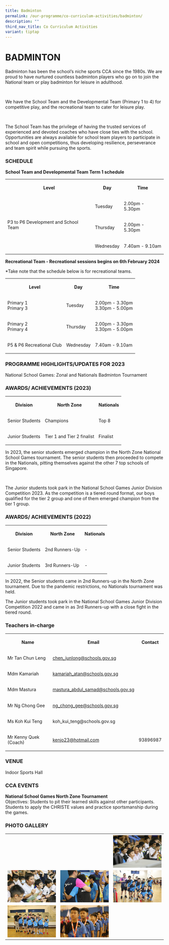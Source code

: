 ```yaml
---
title: Badminton
permalink: /our-programme/co-curriculum-activities/badminton/
description: ""
third_nav_title: Co Curriculum Activities
variant: tiptap
---
```

<h1><strong>BADMINTON</strong></h1><p>Badminton has been the school’s niche sports CCA since the 1980s. We are proud to have nurtured countless badminton players who go on to join the National team or play badminton for leisure in adulthood.</p><p>&nbsp;</p><p>We have the School Team and the Developmental Team (Primary 1 to 4) for competitive play, and the recreational team to cater for leisure play.</p><p>&nbsp;</p><p>The School Team has the privilege of having the trusted services of experienced and devoted coaches who have close ties with the school. Opportunities are always available for school team players to participate in school and open competitions, thus developing resilience, perseverance and team spirit while pursuing the sports.</p><h3>SCHEDULE</h3><p><strong>School Team and Developmental Team Term 1 schedule</strong></p><table><tbody><tr><th rowspan="1" colspan="1"><p>Level</p></th><th rowspan="1" colspan="1"><p>Day</p></th><th rowspan="1" colspan="1"><p>Time</p></th></tr><tr><td rowspan="3" colspan="1"><p>P3 to P6 Development and School Team</p></td><td rowspan="1" colspan="1"><p>Tuesday</p></td><td rowspan="1" colspan="1"><p>2.00pm - 5.30pm</p></td></tr><tr><td rowspan="1" colspan="1"><p>Thursday</p></td><td rowspan="1" colspan="1"><p>2.00pm - 5.30pm</p></td></tr><tr><td rowspan="1" colspan="1"><p>Wednesday</p></td><td rowspan="1" colspan="1"><p>7.40am - 9.10am</p></td></tr></tbody></table><p><strong>Recreational Team - Recreational sessions begins on 6th February 2024</strong></p><p>*Take note that the schedule below is for recreational teams.</p><table><tbody><tr><th rowspan="1" colspan="1"><p><strong>Level</strong></p></th><th rowspan="1" colspan="1"><p><strong>Day</strong></p></th><th rowspan="1" colspan="1"><p><strong>Time</strong></p></th></tr><tr><td rowspan="1" colspan="1"><p>Primary 1<br>Primary 3</p></td><td rowspan="1" colspan="1"><p>Tuesday</p></td><td rowspan="1" colspan="1"><p>2.00pm - 3.30pm<br>3.30pm - 5.00pm</p></td></tr><tr><td rowspan="1" colspan="1"><p>Primary 2<br>Primary 4</p></td><td rowspan="1" colspan="1"><p>Thursday</p></td><td rowspan="1" colspan="1"><p>2.00pm - 3.30pm<br>3.30pm - 5.00pm</p></td></tr><tr><td rowspan="1" colspan="1"><p>P5 &amp; P6 Recreational Club</p></td><td rowspan="1" colspan="1"><p>Wednesday</p></td><td rowspan="1" colspan="1"><p>7.40am - 9.10am</p></td></tr></tbody></table><h3>PROGRAMME HIGHLIGHTS/UPDATES FOR 2023</h3><p>National School Games: Zonal and Nationals Badminton Tournament</p><h3>AWARDS/ ACHIEVEMENTS (2023)</h3><table><tbody><tr><th rowspan="1" colspan="1"><p>Division</p></th><th rowspan="1" colspan="1"><p>North Zone</p></th><th rowspan="1" colspan="1"><p>Nationals</p></th></tr><tr><td rowspan="1" colspan="1"><p>Senior Students</p></td><td rowspan="1" colspan="1"><p>Champions</p></td><td rowspan="1" colspan="1"><p>Top 8</p></td></tr><tr><td rowspan="1" colspan="1"><p>Junior Students</p></td><td rowspan="1" colspan="1"><p>Tier 1 and Tier 2 finalist</p></td><td rowspan="1" colspan="1"><p>Finalist</p></td></tr></tbody></table><p>In 2023, the senior students emerged champion in the North Zone National School Games tournament. The senior students then proceeded to compete in the Nationals, pitting themselves against the other 7 top schools of Singapore.&nbsp;</p><p>&nbsp;</p><p>The Junior students took park in the National School Games Junior Division Competition 2023. As the competition is a tiered round format, our boys qualified for the tier 2 group and one of them emerged champion from the tier 1 group.</p><h3>AWARDS/ ACHIEVEMENTS (2022)</h3><table><tbody><tr><th rowspan="1" colspan="1"><p>Division</p></th><th rowspan="1" colspan="1"><p>North Zone</p></th><th rowspan="1" colspan="1"><p>Nationals</p></th></tr><tr><td rowspan="1" colspan="1"><p>Senior Students</p></td><td rowspan="1" colspan="1"><p>2nd Runners-Up</p></td><td rowspan="1" colspan="1"><p>-</p></td></tr><tr><td rowspan="1" colspan="1"><p>Junior Students</p></td><td rowspan="1" colspan="1"><p>3rd Runners-Up</p></td><td rowspan="1" colspan="1"><p>-</p></td></tr></tbody></table><p>In 2022, the Senior students came in 2nd Runners-up in the North Zone tournament. Due to the pandemic restrictions, no Nationals tournament was held.</p><p>The Junior students took park in the National School Games Junior Division Competition 2022 and came in as 3rd Runners-up with a close fight in the tiered round.</p><p></p><h3>Teachers in-charge</h3><table><tbody><tr><th rowspan="1" colspan="1"><p>Name</p></th><th rowspan="1" colspan="1"><p>Email</p></th><th rowspan="1" colspan="1"><p>Contact</p></th></tr><tr><td rowspan="1" colspan="1"><p>Mr Tan Chun Leng</p></td><td rowspan="1" colspan="1"><p><a href="mailto:chen_junlong@schools.gov.sg" rel="noopener noreferrer nofollow" target="_blank">chen_junlong@schools.gov.sg</a></p></td><td rowspan="1" colspan="1"><p></p></td></tr><tr><td rowspan="1" colspan="1"><p>Mdm Kamariah</p></td><td rowspan="1" colspan="1"><p><a href="mailto:kamariah_atan@schools.gov.sg" rel="noopener noreferrer nofollow" target="_blank">kamariah_atan@schools.gov.sg</a></p></td><td rowspan="1" colspan="1"><p></p></td></tr><tr><td rowspan="1" colspan="1"><p>Mdm Mastura</p></td><td rowspan="1" colspan="1"><p><a href="mailto:mastura_abdul_samad@schools.gov.sg" rel="noopener noreferrer nofollow" target="_blank">mastura_abdul_samad@schools.gov.sg</a></p></td><td rowspan="1" colspan="1"><p></p></td></tr><tr><td rowspan="1" colspan="1"><p>Mr Ng Chong Gee</p></td><td rowspan="1" colspan="1"><p><a href="mailto:ng_chong_gee@schools.gov.sg" rel="noopener noreferrer nofollow" target="_blank">ng_chong_gee@schools.gov.sg</a></p></td><td rowspan="1" colspan="1"><p></p></td></tr><tr><td rowspan="1" colspan="1"><p>Ms Koh Kui Teng</p></td><td rowspan="1" colspan="1"><p><a rel="noopener noreferrer nofollow" target="_blank">koh_kui_teng@schools.gov.sg</a></p></td><td rowspan="1" colspan="1"><p></p></td></tr><tr><td rowspan="1" colspan="1"><p>Mr Kenny Quek (Coach)</p></td><td rowspan="1" colspan="1"><p><a href="mailto:kenjo23@hotmail.com" rel="noopener noreferrer nofollow" target="_blank">kenjo23@hotmail.com</a></p></td><td rowspan="1" colspan="1"><p>93896987</p></td></tr></tbody></table><h3>VENUE</h3><p>Indoor Sports Hall</p><h3>CCA EVENTS</h3><p><strong>National School Games North Zone Tournament</strong><br>Objectives: Students to pit their learned skills against other participants. Students to apply the CHRISTE values and practice sportsmanship during the games.</p><h3>PHOTO GALLERY</h3><table><tbody><tr><th rowspan="1" colspan="1"><div class="isomer-image-wrapper"><img style="width: 100%" height="auto" width="100%" alt="" src="/images/CCA/Badminton/IMG_0672.jpg"></div></th><th rowspan="1" colspan="1"><div class="isomer-image-wrapper"><img style="width: 100%" height="auto" width="100%" alt="" src="/images/CCA/Badminton/IMG_0762.jpg"></div></th><th rowspan="1" colspan="1"><div class="isomer-image-wrapper"><img style="width: 100%" height="auto" width="100%" alt="" src="/images/CCA/Badminton/IMG_0836.jpg"></div></th></tr><tr><td rowspan="1" colspan="1"><div class="isomer-image-wrapper"><img style="width: 100%" height="auto" width="100%" alt="" src="/images/CCA/Badminton/IMG_0939.jpg"></div></td><td rowspan="1" colspan="1"><div class="isomer-image-wrapper"><img style="width: 100%" height="auto" width="100%" alt="" src="/images/CCA/Badminton/IMG_0972.jpg"></div></td><td rowspan="1" colspan="1"><div class="isomer-image-wrapper"><img style="width: 100%" height="auto" width="100%" alt="" src="/images/CCA/Badminton/IMG_0977.jpg"></div></td></tr><tr><td rowspan="1" colspan="1"><div class="isomer-image-wrapper"><img style="width: 100%" height="auto" width="100%" alt="" src="/images/CCA/Badminton/IMG_1074.jpg"></div></td><td rowspan="1" colspan="1"><div class="isomer-image-wrapper"><img style="width: 100%" height="auto" width="100%" alt="" src="/images/CCA/Badminton/IMG_1077.jpg"></div></td><td rowspan="1" colspan="1"><p></p></td></tr></tbody></table><p></p>